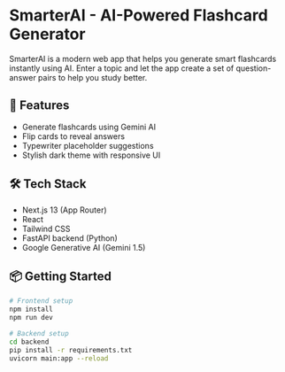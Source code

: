 # SmarterAI - AI-Powered Flashcard Generator

SmarterAI is a modern web app that helps you generate smart flashcards instantly using AI. Enter a topic and let the app create a set of question-answer pairs to help you study better.

## 🚀 Features
- Generate flashcards using Gemini AI
- Flip cards to reveal answers
- Typewriter placeholder suggestions
- Stylish dark theme with responsive UI

## 🛠 Tech Stack
- Next.js 13 (App Router)
- React
- Tailwind CSS
- FastAPI backend (Python)
- Google Generative AI (Gemini 1.5)

## 📦 Getting Started

```bash
# Frontend setup
npm install
npm run dev

# Backend setup
cd backend
pip install -r requirements.txt
uvicorn main:app --reload
